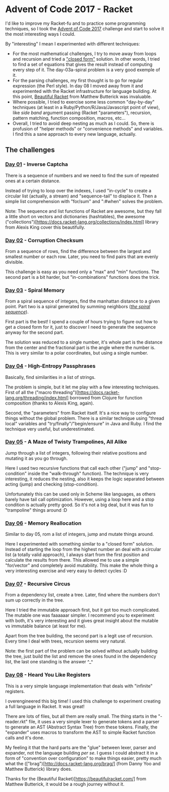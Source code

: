 # Advent of Code 2017 - Racket

I'd like to improve my Racket-fu and to practice some programming techniques, so I took the [Advent of Code 2017](http://adventofcode.com/2017) challenge and start to solve it the most interesting ways I could.

By "interesting" I mean I experimented with different techniques:

- For the most mathematical challenges, I try to move away from loops and recursion and tried a ["closed form"](http://mathworld.wolfram.com/Closed-FormSolution.html) solution. In other words, I tried to find a set of equations that gives the result instead of computing every step of it. The day-03a-spiral problem is a very good exemple of it.
- For the parsing challenges, my first thought is to go for regular expression (the Perl style). In day 08 I moved away from it and experimented with the Racket infrastructure for language building. At this point, [Beautiful Racket](https://beautifulracket.com/) from Matthew Butterick was invaluable.
- Where possible, I tried to exercise some less common "day-by-day" techniques (at least in a Ruby/Python/R/Java/Javascript point of view), like _side band_ argument passing (Racket "parameters"), recursion, pattern matching, function composition, macros, etc...
- Overall, I tried to avoid deep nesting as much as I could. So, there is profusion of "helper methods" or "convenience methods" and variables. I find this a sane approach to every new language, actually.

## The challenges

### [Day 01](http://adventofcode.com/2017/day/1) - Inverse Captcha

There is a sequence of numbers and we need to find the sum of repeated ones at a certain distance.

Instead of trying to loop over the indexes, I used "in-cycle" to create a circular list (actually, a stream) and "sequence-tail" to displace it. Then a simple list comprehension with "for/sum" and ":#when" solves the problem.

Note: The sequence and list functions of Racket are awesome, but they fall a little short on vectors and dictionaries (hashtables), the awesome ("collections")[https://docs.racket-lang.org/collections/index.html] library from Alexis King cover this beautifully. 

### [Day 02](http://adventofcode.com/2017/day/2) - Corruption Checksum

From a sequence of rows, find the difference between the largest and smallest number or each row. Later, you need to find pairs that are evenly divisible.

This challenge is easy as you need only a "max" and "min" functions. The second part is a bit harder, but "in-combinations" functions does the trick.

### [Day 03](http://adventofcode.com/2017/day/3) - Spiral Memory

From a spiral sequence of integers, find the manhattan distance to a given point. Part two is a spiral generated by summing neighbors ([_the spiral sequence_](https://oeis.org/A141481)).

First part is the best! I spend a couple of hours trying to figure out how to get a closed form for it, just to discover I need to generate the sequence anyway for the second part.

The solution was reduced to a single number, it's whole part is the distance from the center and the fractional part is the angle where the number is. This is very similar to a polar coordinates, but using a single number.

### [Day 04](http://adventofcode.com/2017/day/4) - High-Entropy Passphrases

Basically, find similarities in a list of strings.

The problem is simple, but it let me play with a few interesting techniques. First of all the ("macro threading")[https://docs.racket-lang.org/threading/index.html] borrowed from Clojure for function composition (thanks to Alexis King, again).

Second, the "parameters" from Racket itself. It's a nice way to configure things without the global problem. There is a similar technique using "thread local" variables and "try/finally"/"begin/ensure" in Java and Ruby. I find the technique very useful, but underestimated.

### [Day 05](http://adventofcode.com/2017/day/5) - A Maze of Twisty Trampolines, All Alike

Jump through a list of integers, following their relative positions and mutating it as you go through.

Here I used two recursive functions that call each other ("jump" and "stop-condition" inside the "walk-through" function). The technique is very interesting, it reduces the nesting, also it keeps the logic separated between acting (jump) and checking (stop-condition).

Unfortunately this can be used only in Scheme like languages, as others barely have tail call optimization. However, using a loop here and a stop condition is actually pretty good. So it's not a big deal, but it was fun to "trampoline" things around :D

### [Day 06](http://adventofcode.com/2017/day/6) - Memory Reallocation

Similar to day 05, rom a list of integers, jump and mutate things around.

Here I experimented with something similar to a "closed form" solution. Instead of starting the loop from the highest number an deal with a circular list (a totally valid approach), I always start from the first position and calculate the results from there. This allowed me to use a simple "for/vector" and completely avoid mutability. This make the whole thing a very interesting exercise and very easy to detect cycles :D

### [Day 07](http://adventofcode.com/2017/day/7) - Recursive Circus

From a dependency list, create a tree. Later, find where the numbers don't sum up correctly in the tree.

Here I tried the immutable approach first, but it got too much complicated. The mutable one was faaaaaar simpler. I recommend you to experiment with both, it's very interesting and it gives great insight about the mutable vs immutable balance (at least for me).

Apart from the tree building, the second part is a legit use of recursion. Every time I deal with trees, recursion seems very natural.

Note: the first part of the problem can be solved without actually building the tree, just build the list and remove the ones found in the dependency list, the last one standing is the answer ^_^

### [Day 08](http://adventofcode.com/2017/day/8) - Heard You Like Registers

This is a very simple language implementation that deals with "infinite" registers.

I overengineered this big time! I used this challenge to experiment creating a full language in Racket. It was great!

There are lots of files, but all them are really small. The thing starts in the "-reader.rkt" file, it uses a very simple lexer to generate tokens and a parser to generate an AST (Abstract Syntax Tree) from these tokens. Finally, the "expander" uses macros to transform the AST to simple Racket function calls and it's done.

My feeling it that the hard parts are the "glue" between lexer, parser and expander, not the language building _per se_. I guess I could abstract it in a form of "convention over configuration" to make things easier, pretty much what the (["brag")[http://docs.racket-lang.org/brag/] (from Danny Yoo and Matthew Butterick) library does.

Thanks for the (Beautiful Racket)[https://beautifulracket.com/] from Matthew Butterick, it would be a rough journey without it.
